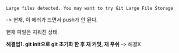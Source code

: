 
```
Large files detected. You may want to try Git Large File Storage 
```

-> 현재, 이 에러가 뜨면서 push가 안 된다.

현재 파일은 지워진 상태.

**해결법1. git init으로 git 초기화 한 후 재 커밋, 재 푸쉬**
-> 해결X
